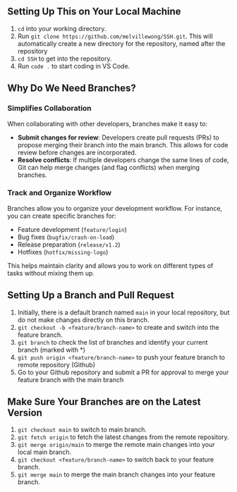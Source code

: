 ## Setting Up This on Your Local Machine

1. `cd` into your working directory.
2. Run `git clone https://github.com/melvillewong/SSH.git`. This will automatically create a new directory for the repository, named after the repository
3. `cd SSH` to get into the repository.
4. Run `code .` to start coding in VS Code.

## Why Do We Need Branches?

### Simplifies Collaboration

When collaborating with other developers, branches make it easy to:

-   **Submit changes for review**: Developers create pull requests (PRs) to propose merging their branch into the main branch. This allows for code review before changes are incorporated.
-   **Resolve conflicts**: If multiple developers change the same lines of code, Git can help merge changes (and flag conflicts) when merging branches.

### Track and Organize Workflow

Branches allow you to organize your development workflow. For instance, you can create specific branches for:

-   Feature development (`feature/login`)
-   Bug fixes (`bugfix/crash-on-load`)
-   Release preparation (`release/v1.2`)
-   Hotfixes (`hotfix/missing-logo`)

This helps maintain clarity and allows you to work on different types of tasks without mixing them up.

## Setting Up a Branch and Pull Request

1. Initially, there is a default branch named `main` in your local repository, but do not make changes directly on this branch.
2. `git checkout -b <feature/branch-name>` to create and switch into the feature branch.
3. `git branch` to check the list of branches and identify your current branch (marked with \*)
4. `git push origin <feature/branch-name>` to push your feature branch to remote repository (Github)
5. Go to your Github repository and submit a PR for approval to merge your feature branch with the main branch

## Make Sure Your Branches are on the Latest Version

1. `git checkout main` to switch to main branch.
2. `git fetch origin` to fetch the latest changes from the remote repository.
3. `git merge origin/main` to merge the remote main changes into your local main branch.
4. `git checkout <feature/branch-name>` to switch back to your feature branch.
5. `git merge main` to merge the main branch changes into your feature branch.

